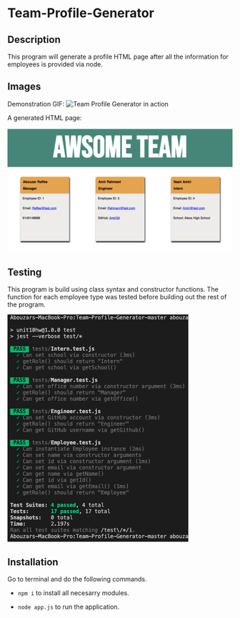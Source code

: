 # Team-Profile-Generator

## Description 
This program will generate a profile HTML page after all the information for employees is provided via node.

## Images
Demonstration GIF:
![Team Profile Generator in action](./images/ProfileGeneratorDemo.gif)

A generated HTML page:

![Sample Generated Page](./images/HTMLDemo.png)

## Testing
This program is build using class syntax and constructor functions. The function for each employee type was tested before building out the rest of the program. 

![screenshot of passed test using jest](./images/Test.png)

## Installation 
Go to terminal and do the following commands. 

* `npm i` to install all necesarry modules. 

* `node app.js` to run the application. 
